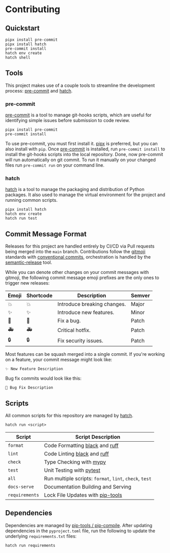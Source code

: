 # Contributing

## Quickstart

```shell
pipx install pre-commit
pipx install hatch
pre-commit install
hatch env create
hatch shell
```

## Tools

This project makes use of a couple tools to streamline the development process:
[pre-commit](https://pre-commit.com/) and [hatch](https://hatch.pypa.io/).

### pre-commit

[pre-commit] is a tool to manage git-hooks scripts, which are useful
for identifying simple issues before submission to code review.

```commandline
pipx install pre-commit
pre-commit install
```

To use pre-commit, you must first install it. [pipx] is preferred, but you can also install with
`pip`. Once [pre-commit] is installed, run `pre-commit install` to install the git-hooks scripts
into the local repository. Done, now pre-commit will run automatically on git commit. To run it
manually on your changed files run `pre-commit run` on your command line.

### hatch

[hatch](https://hatch.pypa.io/) is a tool to manage the packaging and distribution of Python packages. It also
used to manage the virtual environment for the project and running common scripts.

```commandline
pipx install hatch
hatch env create
hatch run test
```

## Commit Message Format

Releases for this project are handled entirely by CI/CD via Pull requests being merged into
the `main` branch. Contributions follow the [gitmoji] standards with [conventional commits],
orchestration is handled by the [semantic-release] tool.

While you can denote other changes on your commit messages with gitmoji, the following
commit message emoji prefixes are the only ones to trigger new releases:

| Emoji | Shortcode   | Description                 | Semver |
| ----- | ----------- | --------------------------- | ------ |
| 💥    | :boom:      | Introduce breaking changes. | Major  |
| ✨    | :sparkles:  | Introduce new features.     | Minor  |
| 🐛    | :bug:       | Fix a bug.                  | Patch  |
| 🚑    | :ambulance: | Critical hotfix.            | Patch  |
| 🔒    | :lock:      | Fix security issues.        | Patch  |

Most features can be squash merged into a single commit. If you're working on a
feature, your commit message might look like:

```text
✨ New Feature Description
```

Bug fix commits would look like this:

```text
🐛 Bug Fix Description
```

## Scripts

All common scripts for this repository are managed by [hatch](#hatch).

```shell
hatch run <script>
```

| Script         | Script Description                                      |
| -------------- |---------------------------------------------------------|
| `format`       | Code Formatting [black] and [ruff]                      |
| `lint`         | Code Linting [black] and [ruff]                         |
| `check`        | Type Checking with [mypy]                               |
| `test`         | Unit Testing with [pytest]                              |
| `all`          | Run multiple scripts: `format`, `lint`, `check`, `test` |
| `docs-serve`   | Documentation Building and Serving                      |
| `requirements` | Lock File Updates with [pip-tools]                      |

## Dependencies

Dependencies are managed by [pip-tools / pip-compile](https://github.com/jazzband/pip-tools/).
After updating dependencies in the `pyproject.toml` file, run the following to update the
underlying `requirements.txt` files:

```shell
hatch run requirements
```

[pipx]: https://pipxproject.github.io/pipx/
[pre-commit]: https://pre-commit.com/
[gitmoji]: https://gitmoji.dev/
[conventional commits]: https://www.conventionalcommits.org/en/v1.0.0/
[semantic-release]: https://github.com/semantic-release/semantic-release
[black]: https://github.com/psf/black
[ruff]: https://github.com/charliermarsh/ruff
[mypy]: https://mypy.readthedocs.io/en/stable/
[pytest]: https://docs.pytest.org/en/stable/
[MkDocs]: https://www.mkdocs.org/
[mkdocs-material]: https://squidfunk.github.io/mkdocs-material/
[pip-tools]: https://github.com/jazzband/pip-tools/
